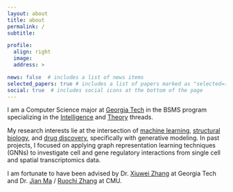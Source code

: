 ```yaml
---
layout: about
title: about
permalink: /
subtitle:

profile:
  align: right
  image: 
  address: >

news: false  # includes a list of news items
selected_papers: true # includes a list of papers marked as "selected={true}"
social: true  # includes social icons at the bottom of the page
---
```


<!-- Write your biography here. Tell the world about yourself. Link to your favorite [subreddit](http://reddit.com). You can put a picture in, too. The code is already in, just name your picture `prof_pic.jpg` and put it in the `img/` folder.

Put your address / P.O. box / other info right below your picture. You can also disable any these elements by editing `profile` property of the YAML header of your `_pages/about.md`. Edit `_bibliography/papers.bib` and Jekyll will render your [publications page](/al-folio/publications/) automatically.

Link to your social media connections, too. This theme is set up to use [Font Awesome icons](http://fortawesome.github.io/Font-Awesome/) and [Academicons](https://jpswalsh.github.io/academicons/), like the ones below. Add your Facebook, Twitter, LinkedIn, Google Scholar, or just disable all of them. -->

I am a Computer Science major at [Georgia Tech](http://gatech.edu) in the BSMS program specializing in the [Intelligence](https://www.cc.gatech.edu/academics/threads/intelligence) and [Theory](https://www.cc.gatech.edu/academics/threads/theory) threads.

My research interests lie at the intersection of [machine learning](), [structural biology](), and [drug discovery](), specifically with generative modeling. In past projects, I focused on applying graph representation learning techniques (GNNs) to investigate cell and gene regulatory interactions from single cell and spatial transcriptomics data.

I am fortunate to have been advised by Dr. [Xiuwei Zhang](https://xiuweizhang.wordpress.com/) at Georgia Tech and Dr. [Jian Ma](https://www.cs.cmu.edu/~jianma/) / [Ruochi Zhang](https://ruochiz.com/) at CMU.